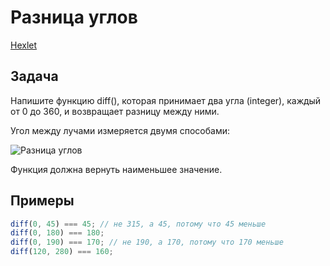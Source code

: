 # Разница углов

[Hexlet](https://ru.hexlet.io/challenges/intro_to_programming_angle_difference_exercise)

## Задача

Напишите функцию diff(), которая принимает два угла (integer), каждый от 0 до 360, и возвращает разницу между ними.

Угол между лучами измеряется двумя способами:

![Разница углов](https://github.com/cgehuzi/notes/raw/main/images/angle_difference_exercise.png)

Функция должна вернуть наименьшее значение.

## Примеры

```js
diff(0, 45) === 45; // не 315, а 45, потому что 45 меньше
diff(0, 180) === 180;
diff(0, 190) === 170; // не 190, а 170, потому что 170 меньше
diff(120, 280) === 160;
```

